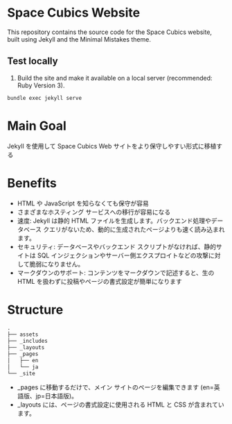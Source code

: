 # Space Cubics Website

This repository contains the source code for the Space Cubics website, built using Jekyll and the Minimal Mistakes theme.

## Test locally

1.  Build the site and make it available on a local server (recommended: Ruby Version 3).

   ```bash
   bundle exec jekyll serve
   ```

# Main Goal

Jekyll を使用して Space Cubics Web サイトをより保守しやすい形式に移植する

# Benefits

- HTML や JavaScript を知らなくても保守が容易
- さまざまなホスティング サービスへの移行が容易になる
- 速度: Jekyll は静的 HTML ファイルを生成します。バックエンド処理やデータベース クエリがないため、動的に生成されたページよりも速く読み込まれます。
- セキュリティ: データベースやバックエンド スクリプトがなければ、静的サイトは SQL インジェクションやサーバー側エクスプロイトなどの攻撃に対して脆弱になりません。
- マークダウンのサポート: コンテンツをマークダウンで記述すると、生の HTML を扱わずに投稿やページの書式設定が簡単になります

# Structure

```python
.
├── assets
├── _includes
├── _layouts
├── _pages
│   ├── en
│   └── ja
└── _site
```

- _pages に移動するだけで、メイン サイトのページを編集できます (en=英語版、jp=日本語版)。
- _layouts には、ページの書式設定に使用される HTML と CSS が含まれています。
